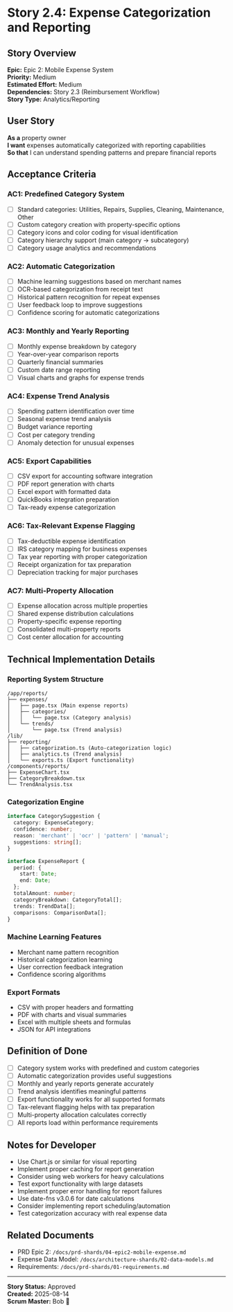 # Story 2.4: Expense Categorization and Reporting

## Story Overview
**Epic:** Epic 2: Mobile Expense System  
**Priority:** Medium  
**Estimated Effort:** Medium  
**Dependencies:** Story 2.3 (Reimbursement Workflow)  
**Story Type:** Analytics/Reporting  

## User Story
**As a** property owner  
**I want** expenses automatically categorized with reporting capabilities  
**So that** I can understand spending patterns and prepare financial reports  

## Acceptance Criteria

### AC1: Predefined Category System
- [ ] Standard categories: Utilities, Repairs, Supplies, Cleaning, Maintenance, Other
- [ ] Custom category creation with property-specific options
- [ ] Category icons and color coding for visual identification
- [ ] Category hierarchy support (main category → subcategory)
- [ ] Category usage analytics and recommendations

### AC2: Automatic Categorization
- [ ] Machine learning suggestions based on merchant names
- [ ] OCR-based categorization from receipt text
- [ ] Historical pattern recognition for repeat expenses
- [ ] User feedback loop to improve suggestions
- [ ] Confidence scoring for automatic categorizations

### AC3: Monthly and Yearly Reporting
- [ ] Monthly expense breakdown by category
- [ ] Year-over-year comparison reports
- [ ] Quarterly financial summaries
- [ ] Custom date range reporting
- [ ] Visual charts and graphs for expense trends

### AC4: Expense Trend Analysis
- [ ] Spending pattern identification over time
- [ ] Seasonal expense trend analysis
- [ ] Budget variance reporting
- [ ] Cost per category trending
- [ ] Anomaly detection for unusual expenses

### AC5: Export Capabilities
- [ ] CSV export for accounting software integration
- [ ] PDF report generation with charts
- [ ] Excel export with formatted data
- [ ] QuickBooks integration preparation
- [ ] Tax-ready expense categorization

### AC6: Tax-Relevant Expense Flagging
- [ ] Tax-deductible expense identification
- [ ] IRS category mapping for business expenses
- [ ] Tax year reporting with proper categorization
- [ ] Receipt organization for tax preparation
- [ ] Depreciation tracking for major purchases

### AC7: Multi-Property Allocation
- [ ] Expense allocation across multiple properties
- [ ] Shared expense distribution calculations
- [ ] Property-specific expense reporting
- [ ] Consolidated multi-property reports
- [ ] Cost center allocation for accounting

## Technical Implementation Details

### Reporting System Structure
```
/app/reports/
├── expenses/
│   ├── page.tsx (Main expense reports)
│   ├── categories/
│   │   └── page.tsx (Category analysis)
│   └── trends/
│       └── page.tsx (Trend analysis)
/lib/
├── reporting/
│   ├── categorization.ts (Auto-categorization logic)
│   ├── analytics.ts (Trend analysis)
│   └── exports.ts (Export functionality)
/components/reports/
├── ExpenseChart.tsx
├── CategoryBreakdown.tsx
└── TrendAnalysis.tsx
```

### Categorization Engine
```typescript
interface CategorySuggestion {
  category: ExpenseCategory;
  confidence: number;
  reason: 'merchant' | 'ocr' | 'pattern' | 'manual';
  suggestions: string[];
}

interface ExpenseReport {
  period: {
    start: Date;
    end: Date;
  };
  totalAmount: number;
  categoryBreakdown: CategoryTotal[];
  trends: TrendData[];
  comparisons: ComparisonData[];
}
```

### Machine Learning Features
- Merchant name pattern recognition
- Historical categorization learning
- User correction feedback integration
- Confidence scoring algorithms

### Export Formats
- CSV with proper headers and formatting
- PDF with charts and visual summaries
- Excel with multiple sheets and formulas
- JSON for API integrations

## Definition of Done
- [ ] Category system works with predefined and custom categories
- [ ] Automatic categorization provides useful suggestions
- [ ] Monthly and yearly reports generate accurately
- [ ] Trend analysis identifies meaningful patterns
- [ ] Export functionality works for all supported formats
- [ ] Tax-relevant flagging helps with tax preparation
- [ ] Multi-property allocation calculates correctly
- [ ] All reports load within performance requirements

## Notes for Developer
- Use Chart.js or similar for visual reporting
- Implement proper caching for report generation
- Consider using web workers for heavy calculations
- Test export functionality with large datasets
- Implement proper error handling for report failures
- Use date-fns v3.0.6 for date calculations
- Consider implementing report scheduling/automation
- Test categorization accuracy with real expense data

## Related Documents
- PRD Epic 2: `/docs/prd-shards/04-epic2-mobile-expense.md`
- Expense Data Model: `/docs/architecture-shards/02-data-models.md`
- Requirements: `/docs/prd-shards/01-requirements.md`

---
**Story Status:** Approved  
**Created:** 2025-08-14  
**Scrum Master:** Bob 🏃
